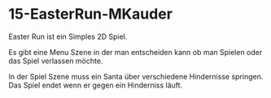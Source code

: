 # 15-EasterRun-MKauder

Easter Run ist ein Simples 2D Spiel. 

Es gibt eine Menu Szene in der man entscheiden kann ob man Spielen oder das Spiel verlassen möchte.

In der Spiel Szene muss ein Santa über verschiedene Hindernisse springen. Das Spiel endet wenn er gegen ein Hinderniss läuft. 
